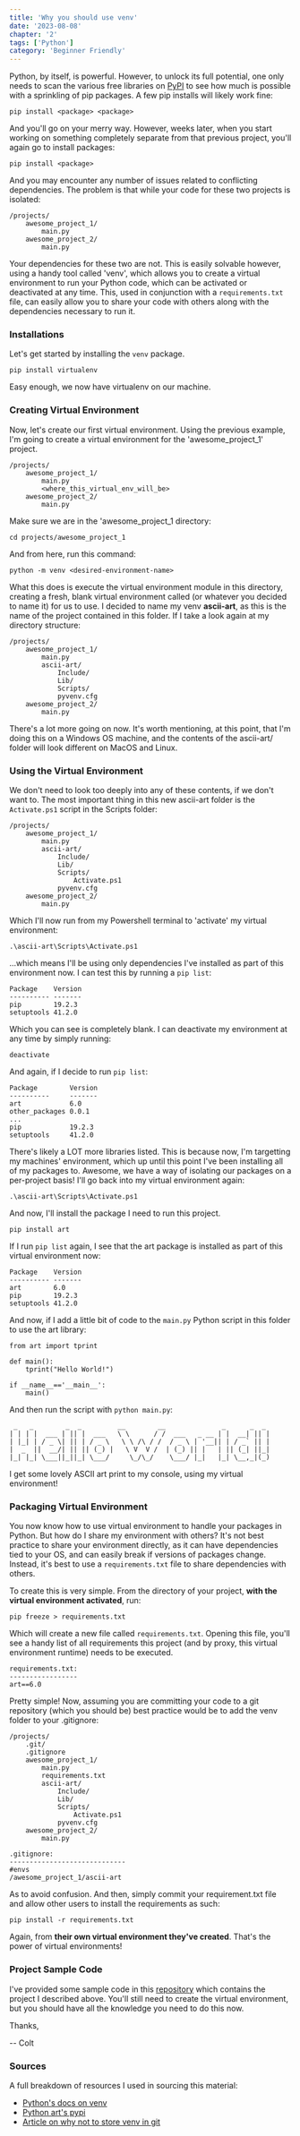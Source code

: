 ```yaml
---
title: 'Why you should use venv'
date: '2023-08-08'
chapter: '2'
tags: ['Python']
category: 'Beginner Friendly'
---
```


Python, by itself, is powerful. However, to unlock its full potential, one only needs to scan the various free libraries on [PyPI](https://pypi.org/ "PyPI") to see how much is possible with a sprinkling of pip packages. A few pip installs will likely work fine:
```
pip install <package> <package>
```
And you'll go on your merry way. However, weeks later, when you start working on something completely separate from that previous project, you'll again go to install packages:
```
pip install <package>
```
And you may encounter any number of issues related to conflicting dependencies. The problem is that while your code for these two projects is isolated:
```
/projects/
    awesome_project_1/
        main.py
    awesome_project_2/
        main.py
```
Your dependencies for these two are not. This is easily solvable however, using a handy tool called 'venv', which allows you to create a virtual environment to run your Python code, which can be activated or deactivated at any time. This, used in conjunction with a `requirements.txt` file, can easily allow you to share your code with others along with the dependencies necessary to run it.

### Installations

Let's get started by installing the `venv` package.
```
pip install virtualenv
```
Easy enough, we now have virtualenv on our machine. 

### Creating Virtual Environment

Now, let's create our first virtual environment. Using the previous example, I'm going to create a virtual environment for the 'awesome_project_1' project.
```
/projects/
    awesome_project_1/
        main.py
        <where_this_virtual_env_will_be>
    awesome_project_2/
        main.py
```
Make sure we are in the 'awesome_project_1 directory:
```
cd projects/awesome_project_1
```
And from here, run this command:
```
python -m venv <desired-environment-name>
```
What this does is execute the virtual environment module in this directory, creating a fresh, blank virtual environment called <desired-environment-name> (or whatever you decided to name it) for us to use. I decided to name my venv **ascii-art**, as this is the name of the project contained in this folder. If I take a look again at my directory structure:
```
/projects/
    awesome_project_1/
        main.py
        ascii-art/
            Include/
            Lib/
            Scripts/
            pyvenv.cfg
    awesome_project_2/
        main.py
```
There's a lot more going on now. It's worth mentioning, at this point, that I'm doing this on a Windows OS machine, and the contents of the ascii-art/ folder will look different on MacOS and Linux. 

### Using the Virtual Environment

We don't need to look too deeply into any of these contents, if we don't want to. The most important thing in this new ascii-art folder is the `Activate.ps1` script in the Scripts folder:
```
/projects/
    awesome_project_1/
        main.py
        ascii-art/
            Include/
            Lib/
            Scripts/
                Activate.ps1
            pyvenv.cfg
    awesome_project_2/
        main.py
```
Which I'll now run from my Powershell terminal to 'activate' my virtual environment:
```
.\ascii-art\Scripts\Activate.ps1
```
...which means I'll be using only dependencies I've installed as part of this environment now. I can test this by running a `pip list`:
```
Package    Version
---------- -------
pip        19.2.3
setuptools 41.2.0
```
Which you can see is completely blank. I can deactivate my environment at any time by simply running:
```
deactivate
```
And again, if I decide to run `pip list`:
```
Package        Version
----------     -------
art            6.0
other_packages 0.0.1
...
pip            19.2.3
setuptools     41.2.0
```
There's likely a LOT more libraries listed. This is because now, I'm targetting my machines' environment, which up until this point I've been installing all of my packages to.
Awesome, we have a way of isolating our packages on a per-project basis! I'll go back into my virtual environment again:
```
.\ascii-art\Scripts\Activate.ps1
```
And now, I'll install the package I need to run this project.
```
pip install art
```
If I run `pip list` again, I see that the art package is installed as part of this virtual environment now:
```
Package    Version
---------- -------
art        6.0
pip        19.2.3
setuptools 41.2.0
```
And now, if I add a little bit of code to the `main.py` Python script in this folder to use the art library:
```
from art import tprint

def main():
    tprint("Hello World!")

if __name__=='__main__':
    main()

```
And then run the script with `python main.py`:
```
 _   _        _  _         __        __              _      _  _
| | | |  ___ | || |  ___   \ \      / /  ___   _ __ | |  __| || |
| |_| | / _ \| || | / _ \   \ \ /\ / /  / _ \ | '__|| | / _` || |
|  _  ||  __/| || || (_) |   \ V  V /  | (_) || |   | || (_| ||_|
|_| |_| \___||_||_| \___/     \_/\_/    \___/ |_|   |_| \__,_|(_)

```
I get some lovely ASCII art print to my console, using my virtual environment!

### Packaging Virtual Environment

You now know how to use virtual environment to handle your packages in Python. But how do I share my environment with others? It's not best practice to share your environment directly, as it can have dependencies tied to your OS, and can easily break if versions of packages change. Instead, it's best to use a `requirements.txt` file to share dependencies with others. 

To create this is very simple. From the directory of your project, **with the virtual environment activated**, run:
```
pip freeze > requirements.txt
```
Which will create a new file called `requirements.txt`. Opening this file, you'll see a handy list of all requirements this project (and by proxy, this virtual environment runtime) needs to be executed.
```
requirements.txt:
-----------------
art==6.0
```
Pretty simple! Now, assuming you are committing your code to a git repository (which you should be) best practice would be to add the venv folder to your .gitignore:
```
/projects/
    .git/
    .gitignore
    awesome_project_1/
        main.py
        requirements.txt
        ascii-art/
            Include/
            Lib/
            Scripts/
                Activate.ps1
            pyvenv.cfg
    awesome_project_2/
        main.py

.gitignore:
-----------------------------
#envs
/awesome_project_1/ascii-art
```
As to avoid confusion. And then, simply commit your requirement.txt file and allow other users to install the requirements as such:
```
pip install -r requirements.txt
```
Again, from **their own virtual environment they've created**. That's the power of virtual environments! 

### Project Sample Code
I've provided some sample code in this [repository](https://github.com/ColtG-py/leet-code-explained/tree/master/sample-code/3-venv "repo") which contains the project I described above. You'll still need to create the virtual environment, but you should have all the knowledge you need to do this now.

Thanks,

-- Colt

### Sources

A full breakdown of resources I used in sourcing this material:
* [Python's docs on venv](https://docs.python.org/3/library/venv.html "venv")
* [Python art's pypi](https://pypi.org/project/art/ "venv")
* [Article on why not to store venv in git](https://stackoverflow.com/questions/6590688/is-it-bad-to-have-my-virtualenv-directory-inside-my-git-repository "SO")